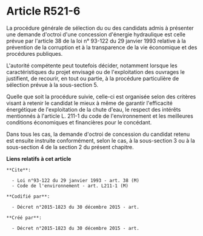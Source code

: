 # Article R521-6

La procédure générale de sélection du ou des candidats admis à présenter une demande d'octroi d'une concession d'énergie
hydraulique est celle prévue par l'article 38 de la loi n° 93-122 du 29 janvier 1993 relative à la prévention de la
corruption et à la transparence de la vie économique et des procédures publiques.

L'autorité compétente peut toutefois décider, notamment lorsque les caractéristiques du projet envisagé ou de l'exploitation
des ouvrages le justifient, de recourir, en tout ou partie, à la procédure particulière de sélection prévue à la sous-section
5.

Quelle que soit la procédure suivie, celle-ci est organisée selon des critères visant à retenir le candidat le mieux à même
de garantir l'efficacité énergétique de l'exploitation de la chute d'eau, le respect des intérêts mentionnés à l'article L.
211-1 du code de l'environnement et les meilleures conditions économiques et financières pour le concédant.

Dans tous les cas, la demande d'octroi de concession du candidat retenu est ensuite instruite conformément, selon le cas, à
la sous-section 3 ou à la sous-section 4 de la section 2 du présent chapitre.

**Liens relatifs à cet article**

	**Cite**:

	  - Loi n°93-122 du 29 janvier 1993 - art. 38 (M)
	  - Code de l'environnement - art. L211-1 (M)

	**Codifié par**:

	  - Décret n°2015-1823 du 30 décembre 2015 - art.

	**Créé par**:

	  - Décret n°2015-1823 du 30 décembre 2015 - art.
